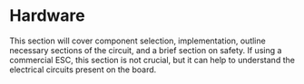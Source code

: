 # Hardware #

This section will cover component selection, implementation, outline necessary sections of the circuit, and a brief section on safety. If using a commercial ESC, this section is not crucial, but it can help to understand the electrical circuits present on the board.